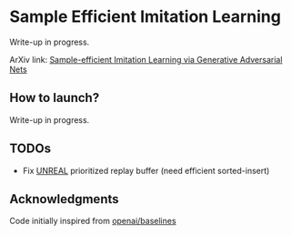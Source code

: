 # Sample Efficient Imitation Learning

Write-up in progress.

ArXiv link: [Sample-efficient Imitation Learning via Generative Adversarial Nets](
https://arxiv.org/abs/1809.02064)

## How to launch?

Write-up in progress.

## TODOs

* Fix [UNREAL](https://arxiv.org/abs/1611.05397) prioritized replay buffer
(need efficient sorted-insert)

## Acknowledgments

Code initially inspired from [openai/baselines](https://github.com/openai/baselines)
